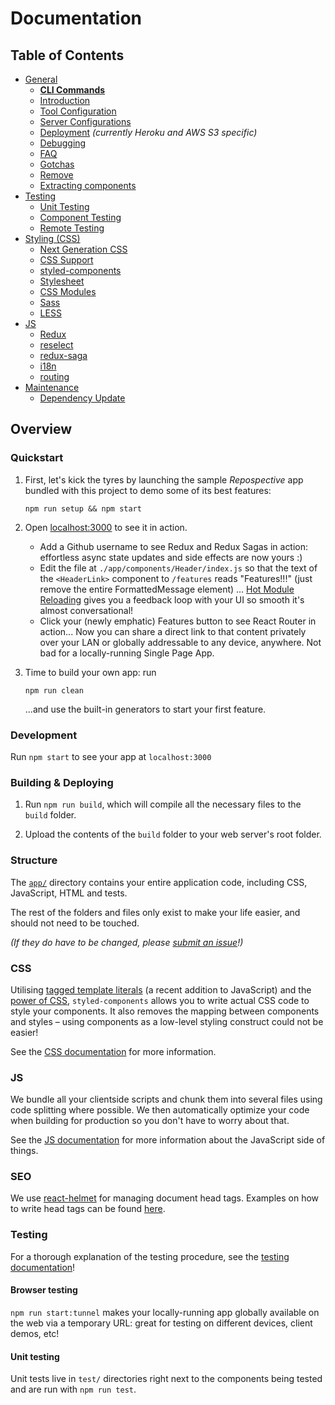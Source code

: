 # Documentation

## Table of Contents

- [General](general)
  - [**CLI Commands**](general/commands.md)
  - [Introduction ](general/introduction.md)
  - [Tool Configuration](general/files.md)
  - [Server Configurations](general/server-configs.md)
  - [Deployment](general/deployment.md) *(currently Heroku and AWS S3 specific)*
  - [Debugging](general/debugging.md)  
  - [FAQ](general/faq.md)
  - [Gotchas](general/gotchas.md)
  - [Remove](general/remove.md)
  - [Extracting components](general/components.md)
- [Testing](testing)
  - [Unit Testing](testing/unit-testing.md)
  - [Component Testing](testing/component-testing.md)
  - [Remote Testing](testing/remote-testing.md)
- [Styling (CSS)](css/README.md)
  - [Next Generation CSS](css/README.md#next-generation-css)
  - [CSS Support](css/README.md#css-we-support)
  - [styled-components](css/README.md#styled-components)
  - [Stylesheet](css/README.md#stylesheet)
  - [CSS Modules](css/README.md#css-modules)
  - [Sass](css/README.md#sass)
  - [LESS](css/README.md#less)
- [JS](js)
  - [Redux](js/redux.md)
  - [reselect](js/reselect.md)
  - [redux-saga](js/redux-saga.md)
  - [i18n](js/i18n.md)
  - [routing](js/routing.md)
- [Maintenance](maintenance)
  - [Dependency Update](maintenance/dependency.md)

## Overview

### Quickstart

1. First, let's kick the tyres by launching the sample _Repospective_ app
   bundled with this project to demo some of its best features:

    ```Shell
    npm run setup && npm start
    ```

1. Open [localhost:3000](http://localhost:3000) to see it in action.

    - Add a Github username to see Redux and Redux Sagas in action: effortless
      async state updates and side effects are now yours :)
    - Edit the file at `./app/components/Header/index.js` so that the text of
      the `<HeaderLink>` component to `/features` reads "Features!!!" (just remove the entire FormattedMessage element)
      ... [Hot Module Reloading](https://webpack.js.org/guides/hot-module-replacement/) gives
      you a feedback loop with your UI so smooth it's almost conversational!
    - Click your (newly emphatic) Features button to see React Router in action...
      Now you can share a direct link to that content privately over your LAN or
      globally addressable to any device, anywhere. Not bad for a locally-running
      Single Page App.

1. Time to build your own app: run

    ```shell
    npm run clean
    ```

    ...and use the built-in generators to start your first feature.

### Development

Run `npm start` to see your app at `localhost:3000`

### Building & Deploying

1. Run `npm run build`, which will compile all the necessary files to the
`build` folder.

2. Upload the contents of the `build` folder to your web server's root folder.

### Structure

The [`app/`](../../../tree/master/app) directory contains your entire application code, including CSS,
JavaScript, HTML and tests.

The rest of the folders and files only exist to make your life easier, and
should not need to be touched.

*(If they do have to be changed, please [submit an issue](https://github.com/react-boilerplate/react-boilerplate/issues)!)*

### CSS

Utilising [tagged template literals](https://www.styled-components.com/docs/advanced#tagged-template-literals)
(a recent addition to JavaScript) and the [power of CSS](https://github.com/styled-components/styled-components/blob/master/docs/css-we-support.md),
`styled-components` allows you to write actual CSS code to style your components.
It also removes the mapping between components and styles – using components as a
low-level styling construct could not be easier!

See the [CSS documentation](./css/README.md) for more information.

### JS

We bundle all your clientside scripts and chunk them into several files using
code splitting where possible. We then automatically optimize your code when
building for production so you don't have to worry about that.

See the [JS documentation](./js/README.md) for more information about the
JavaScript side of things.

### SEO

We use [react-helmet](https://github.com/nfl/react-helmet) for managing document head tags. Examples on how to
write head tags can be found [here](https://github.com/nfl/react-helmet#examples).

### Testing

For a thorough explanation of the testing procedure, see the
[testing documentation](./testing/README.md)!

#### Browser testing

`npm run start:tunnel` makes your locally-running app globally available on the web
via a temporary URL: great for testing on different devices, client demos, etc!

#### Unit testing

Unit tests live in `test/` directories right next to the components being tested
and are run with `npm run test`.
